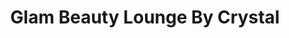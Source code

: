 ---
title: "Glam Beauty Lounge By Crystal"
url: /ridgewood/glam-beauty-lounge-by-crystal/
shop: Kosmetik
---